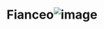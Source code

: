# Fianceo![image](https://user-images.githubusercontent.com/115167359/230250921-88ee617d-aae8-4f1c-bd78-7358f8b87349.png)
